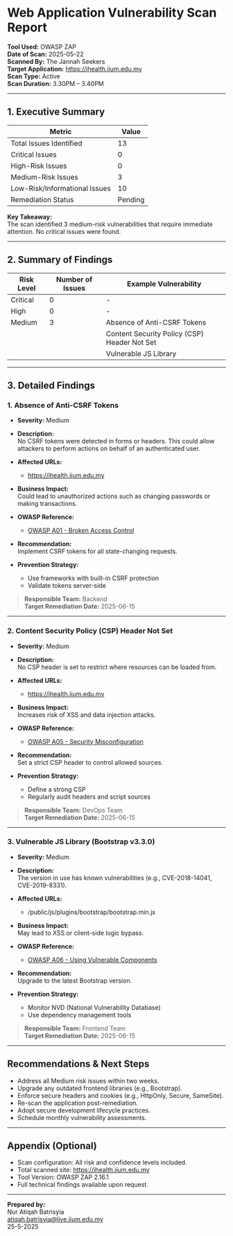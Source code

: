 # Web Application Vulnerability Scan Report

**Tool Used:** OWASP ZAP  
**Date of Scan:** 2025-05-22  
**Scanned By:** The Jannah Seekers  
**Target Application:** https://ihealth.iium.edu.my  
**Scan Type:** Active  
**Scan Duration:** 3.30PM – 3.40PM  

---

## 1. Executive Summary

| Metric                         | Value            |
|-------------------------------|------------------|
| Total Issues Identified       | 13    |
| Critical Issues               | 0     |
| High-Risk Issues              | 0     |
| Medium-Risk Issues            | 3     |
| Low-Risk/Informational Issues | 10    |
| Remediation Status            |Pending|

**Key Takeaway:**  
The scan identified 3 medium-risk vulnerabilities that require immediate attention. No critical issues were found.  

---

## 2. Summary of Findings

| Risk Level | Number of Issues | Example Vulnerability          |
|------------|------------------|--------------------------------|
| Critical   | 0                | -  |
| High       | 0                | -  |
| Medium     | 3                | Absence of Anti-CSRF Tokens |
|            |                  | Content Security Policy (CSP) Header Not Set |
|            |                  | Vulnerable JS Library |

---

## 3. Detailed Findings

### 1. Absence of Anti-CSRF Tokens

- **Severity:** Medium 
- **Description:**  
  No CSRF tokens were detected in forms or headers. This could allow attackers to perform actions on behalf of an authenticated user.

- **Affected URLs:**  
  - https://ihealth.iium.edu.my

- **Business Impact:**  
  Could lead to unauthorized actions such as changing passwords or making transactions.

- **OWASP Reference:**  
  - [OWASP A01 - Broken Access Control](https://owasp.org/Top10/A01_2021-Broken_Access_Control)  
  
- **Recommendation:**  
  Implement CSRF tokens for all state-changing requests.

- **Prevention Strategy:**  
  - Use frameworks with built-in CSRF protection
  - Validate tokens server-side

> **Responsible Team:** Backend    
> **Target Remediation Date:** 2025-06-15  

---

### 2. Content Security Policy (CSP) Header Not Set

- **Severity:** Medium 
- **Description:**  
  No CSP header is set to restrict where resources can be loaded from.

- **Affected URLs:**  
  -  https://ihealth.iium.edu.my

- **Business Impact:**  
  Increases risk of XSS and data injection attacks.

- **OWASP Reference:**  
  - [OWASP A05 - Security Misconfiguration](https://owasp.org/Top10/A05_2021-Security_Misconfiguration/)

- **Recommendation:**  
  Set a strict CSP header to control allowed sources.

- **Prevention Strategy:**  
  - Define a strong CSP
  - Regularly audit headers and script sources

> **Responsible Team:** DevOps Team    
> **Target Remediation Date:** 2025-06-15  

---

### 3. Vulnerable JS Library (Bootstrap v3.3.0)

- **Severity:** Medium 
- **Description:**  
  The version in use has known vulnerabilities (e.g., CVE-2018-14041, CVE-2019-8331).

- **Affected URLs:**  
  -  /public/js/plugins/bootstrap/bootstrap.min.js

- **Business Impact:**  
  May lead to XSS or client-side logic bypass.

- **OWASP Reference:**  
  - [OWASP A06 - Using Vulnerable Components](https://owasp.org/Top10/A06_2021-Vulnerable_and_Outdated_Components/)

- **Recommendation:**  
  Upgrade to the latest Bootstrap version.

- **Prevention Strategy:**  
  - Monitor NVD (National Vulnerability Database)
  - Use dependency management tools

> **Responsible Team:** Frontend Team    
> **Target Remediation Date:** 2025-06-15 
---

## Recommendations & Next Steps
- Address all Medium risk issues within two weeks.
- Upgrade any outdated frontend libraries (e.g., Bootstrap).
- Enforce secure headers and cookies (e.g., HttpOnly, Secure, SameSite).
- Re-scan the application post-remediation.
- Adopt secure development lifecycle practices.
- Schedule monthly vulnerability assessments.

---

## Appendix (Optional)
- Scan configuration: All risk and confidence levels included.
- Total scanned site: https://ihealth.iium.edu.my
- Tool Version: OWASP ZAP 2.16.1
- Full technical findings available upon request.

---

**Prepared by:**  
Nur Atiqah Batrisyia  
atiqah.batrisyia@live.iium.edu.my  
25-5-2025
